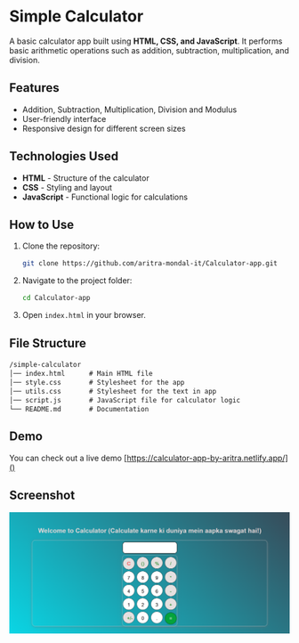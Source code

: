 # Simple Calculator

A basic calculator app built using **HTML, CSS, and JavaScript**. It performs basic arithmetic operations such as addition, subtraction, multiplication, and division.

## Features
- Addition, Subtraction, Multiplication, Division and Modulus
- User-friendly interface
- Responsive design for different screen sizes

## Technologies Used
- **HTML** - Structure of the calculator
- **CSS** - Styling and layout
- **JavaScript** - Functional logic for calculations

## How to Use
1. Clone the repository:
   ```sh
   git clone https://github.com/aritra-mondal-it/Calculator-app.git
   ```
2. Navigate to the project folder:
   ```sh
   cd Calculator-app
   ```
3. Open `index.html` in your browser.

## File Structure
```
/simple-calculator
│── index.html      # Main HTML file
│── style.css       # Stylesheet for the app
│── utils.css       # Stylesheet for the text in app
│── script.js       # JavaScript file for calculator logic
└── README.md       # Documentation
```

## Demo
You can check out a live demo [https://calculator-app-by-aritra.netlify.app/]()

## Screenshot
![Calculator Screenshot](screenshot.png)
